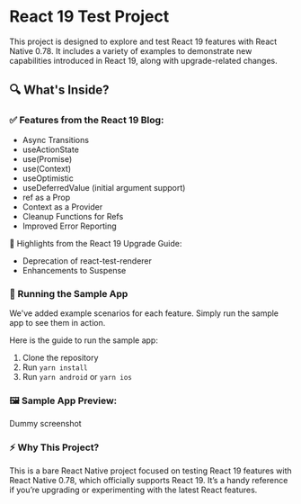 # React 19 Test Project

This project is designed to explore and test React 19 features with React Native 0.78. It includes a variety of examples to demonstrate new capabilities introduced in React 19, along with upgrade-related changes.

## 🔍 What's Inside?

### ✅ Features from the React 19 Blog:
- Async Transitions
- useActionState
- use(Promise)
- use(Context)
- useOptimistic
- useDeferredValue (initial argument support)
- ref as a Prop
- Context as a Provider
- Cleanup Functions for Refs
- Improved Error Reporting

🚀 Highlights from the React 19 Upgrade Guide:
- Deprecation of react-test-renderer
- Enhancements to Suspense

### 📱 Running the Sample App
We've added example scenarios for each feature. Simply run the sample app to see them in action.

Here is the guide to run the sample app:

1. Clone the repository
2. Run `yarn install`
3. Run `yarn android` or `yarn ios`

### 🖼️ Sample App Preview:

Dummy screenshot

### ⚡ Why This Project?
This is a bare React Native project focused on testing React 19 features with React Native 0.78, which officially supports React 19. It’s a handy reference if you’re upgrading or experimenting with the latest React features.
